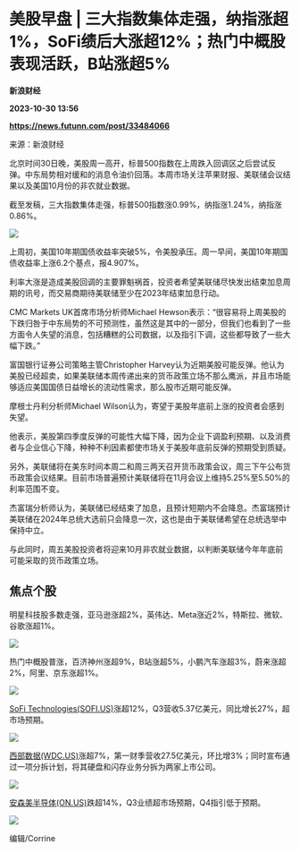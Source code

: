 # 美股早盘 | 三大指数集体走强，纳指涨超1%，SoFi绩后大涨超12%；热门中概股表现活跃，B站涨超5%
**新浪财经**

**2023-10-30 13:56**

**https://news.futunn.com/post/33484066**

来源：新浪财经

北京时间30日晚，美股周一高开，标普500指数在上周跌入回调区之后尝试反弹。中东局势相对缓和的消息令油价回落。本周市场关注苹果财报、美联储会议结果以及美国10月份的非农就业数据。

截至发稿，三大指数集体走强，标普500指数涨0.99%，纳指涨1.24%，纳指涨0.86%。

![](https://postimg.futunn.com/16986731575445274383733.png)

上周初，美国10年期国债收益率突破5%，令美股承压。周一早间，美国10年期国债收益率上涨6.2个基点，报4.907%。

利率大涨是造成美股回调的主要罪魁祸首，投资者希望美联储尽快发出结束加息周期的讯号，而交易商期待美联储至少在2023年结束加息行动。

CMC Markets UK首席市场分析师Michael Hewson表示：“很容易将上周美股的下跌归咎于中东局势的不可预测性，虽然这是其中的一部分，但我们也看到了一些方面令人失望的消息，包括糟糕的公司数据，以及指引下调，这些都导致了一些大幅下跌。”

富国银行证券公司策略主管Christopher Harvey认为近期美股可能反弹。他认为美股已经超卖，如果美联储本周传递出来的货币政策立场不那么鹰派，并且市场能够适应美国国债日益增长的流动性需求，那么股市近期可能反弹。

摩根士丹利分析师Michael Wilson认为，寄望于美股年底前上涨的投资者会感到失望。

他表示，美股第四季度反弹的可能性大幅下降，因为企业下调盈利预期、以及消费者与企业信心下降，种种不利因素都使市场关于美股年底前反弹的预期受到质疑。

另外，美联储将在美东时间本周二和周三两天召开货币政策会议，周三下午公布货币政策会议结果。目前市场普遍预计美联储将在11月会议上维持5.25%至5.50%的利率范围不变。

杰富瑞分析师认为，美联储已经结束了加息，且预计短期内不会降息。杰富瑞预计美联储在2024年总统大选前只会降息一次，这也是由于美联储希望在总统选举中保持中立。

与此同时，周五美股投资者将迎来10月非农就业数据，以判断美联储今年年底前可能采取的货币政策立场。

焦点个股
----

明星科技股多数走强，亚马逊涨超2%，英伟达、Meta涨近2%，特斯拉、微软、谷歌涨超1%。

![](https://postimg.futunn.com/16986728759447734310036.png)

热门中概股普涨，百济神州涨超9%，B站涨超5%，小鹏汽车涨超3%，蔚来涨超2%，阿里、京东涨超1%。

![](https://postimg.futunn.com/16986729434452606046051.png)

[SoFi Technologies(SOFI.US)](https://www.futunn.com/quote/stock?m=us&code=SOFI)涨超12%，Q3营收5.37亿美元，同比增长27%，超市场预期。

![](https://postimg.futunn.com/1698673016891564109304.png)

[西部数据(WDC.US)](https://www.futunn.com/quote/stock?m=us&code=WDC)涨超7%，第一财季营收27.5亿美元，环比增3%；同时宣布通过一项分拆计划，将其硬盘和闪存业务分拆为两家上市公司。

![](https://postimg.futunn.com/16986730429486223014359.png)

[安森美半导体(ON.US)](https://www.futunn.com/quote/stock?m=us&code=ON)跌超14%，Q3业绩超市场预期，Q4指引低于预期。

![](https://postimg.futunn.com/16986730976365715449102.png)

编辑/Corrine